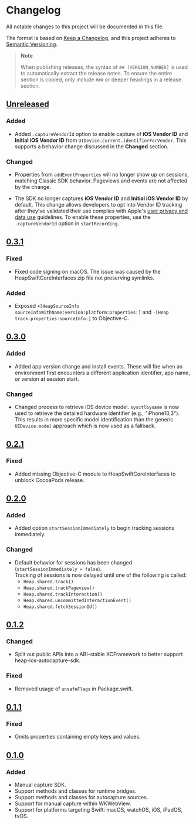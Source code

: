 # Changelog

All notable changes to this project will be documented in this file.

The format is based on [Keep a Changelog](https://keepachangelog.com/en/1.0.0/),
and this project adheres to [Semantic Versioning](https://semver.org/spec/v2.0.0.html).

> **Note**
>
> When publishing releases, the syntax of `## [VERSION_NUMBER]` is used to automatically
> extract the release notes.  To ensure the entire section is copied, only include `###` or
> deeper headings in a release section.

## [Unreleased]

### Added

- Added `.captureVendorId` option to enable capture of **iOS Vendor ID**  and
  **Initial iOS Vendor ID** from `UIDevice.current.identifierForVendor`.
  This supports a behavior change discussed in the **Changed** section.

### Changed

- Properties from `addEventProperties` will no longer show up on sessions, matching Classic SDK behavior.  Pageviews and events are not affected by the change.

- The SDK no longer captures **iOS Vendor ID** and **Initial iOS Vendor ID** by default.
  This change allows developers to opt into Vendor ID tracking after they've validated
  their use complies with Apple's [user privacy and data use](https://developer.apple.com/app-store/user-privacy-and-data-use/) guidelines.
  To enable these properties, use the `.captureVendorId` option in `startRecording`.
  
## [0.3.1]

### Fixed

- Fixed code signing on macOS. The issue was caused by the HeapSwiftCoreInterfaces zip file not
  preserving symlinks.

### Added

- Exposed `+[HeapSourceInfo sourceInfoWithName:version:platform:properties:]` and
 `-[Heap track:properties:sourceInfo:]` to Objective-C.

## [0.3.0]

### Added

- Added app version change and install events.  These will fire when an environment first
  encounters a different application identifier, app name, or version at session start.

### Changed

- Changed process to retrieve iOS device model. `sysctlbyname` is now used to retrieve the 
  detailed hardware identifier (e.g., "iPhone10,3"). This results in more specific 
  model identification than the generic `UIDevice.model` approach which is now used
  as a fallback.

## [0.2.1]

### Fixed

- Added missing Objective-C module to HeapSwiftCoreInterfaces to unblock CocoaPods release.

## [0.2.0]

### Added

- Added option `startSessionImmediately` to begin tracking sessions immediately.

### Changed

- Default behavior for sessions has been changed (`startSessionImmediately = false`).  
  Tracking of sessions is now delayed until one of the following is called:
  - `Heap.shared.track()`
  - `Heap.shared.trackPageview()`
  - `Heap.shared.trackInteraction()`
  - `Heap.shared.uncommittedInteractionEvent()`
  - `Heap.shared.fetchSessionId()`

## [0.1.2]

### Changed

- Split out public APIs into a ABI-stable XCFramework to better support heap-ios-autocapture-sdk.

### Fixed

- Removed usage of `unsafeFlags` in Package.swift.

## [0.1.1]

### Fixed

- Omits properties containing empty keys and values.

## [0.1.0]

### Added

- Manual capture SDK.
- Support methods and classes for runtime bridges.
- Support methods and classes for autocapture sources.
- Support for manual capture within WKWebView.
- Support for platforms targeting Swift: macOS, watchOS, iOS, iPadOS, tvOS.

[Unreleased]: https://github.com/heap/heap-swift-core-sdk/compare/0.3.1...main
[0.3.1]: https://github.com/heap/heap-swift-core-sdk/compare/0.3.0...0.3.1
[0.3.0]: https://github.com/heap/heap-swift-core-sdk/compare/0.2.1...0.3.0
[0.2.1]: https://github.com/heap/heap-swift-core-sdk/compare/0.2.0...0.2.1
[0.2.0]: https://github.com/heap/heap-swift-core-sdk/compare/0.1.2...0.2.0
[0.1.2]: https://github.com/heap/heap-swift-core-sdk/compare/0.1.1...0.1.2
[0.1.1]: https://github.com/heap/heap-swift-core-sdk/compare/0.1.0...0.1.1
[0.1.0]: https://github.com/heap/heap-swift-core-sdk/releases/tag/0.1.0
